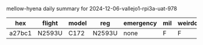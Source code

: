 mellow-hyena daily summary for 2024-12-06-vallejo1-rpi3a-uat-978

|hex|flight|model|reg|emergency|mil|weirdo|
|--|--|--|--|--|--|--|
|a27bc1|N2593U|C172|N2593U|none|F|F|
